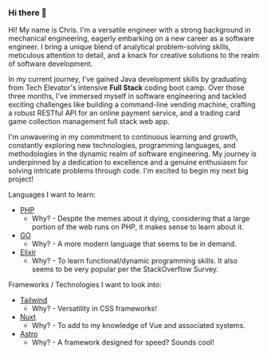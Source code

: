 ### Hi there 👋

<!--
**Chris-D-G/Chris-D-G** is a ✨ _special_ ✨ repository because its `README.md` (this file) appears on your GitHub profile.

Here are some ideas to get you started:

- 🔭 I’m currently working on ...
- 🌱 I’m currently learning ...
- 👯 I’m looking to collaborate on ...
- 🤔 I’m looking for help with ...
- 💬 Ask me about ...
- 📫 How to reach me: ...
- 😄 Pronouns: ...
- ⚡ Fun fact: ...
-->
Hi! My name is Chris. I'm a versatile engineer with a strong background in mechanical engineering, eagerly embarking on a new career as a software engineer. I bring a unique blend of analytical problem-solving skills, meticulous attention to detail, and a knack for creative solutions to the realm of software development. 

In my current journey, I've gained Java development skills by graduating from Tech Elevator's intensive <strong>Full Stack</strong> coding boot camp. Over those three months, I've immersed myself in software engineering and tackled exciting challenges like building a command-line vending machine, crafting a robust RESTful API for an online payment service, and  a trading card game collection management full stack web app.

I'm unwavering in my commitment to continuous learning and growth, constantly exploring new technologies, programming languages, and methodologies in the dynamic realm of software engineering. My journey is underpinned by a dedication to excellence and a genuine enthusiasm for solving intricate problems through code. I'm excited to begin my next big project!

Languages I want to learn: 
* [PHP](https://www.php.net/)
    * Why? - Despite the memes about it dying, considering that a large portion of the web runs on PHP, it makes sense to learn about it.
* [GO](https://go.dev/)
    * Why? - A more modern language that seems to be in demand.
* [Elixir](https://elixir-lang.org/)
   * Why? - To learn functional/dynamic programming skills. It also seems to be very popular per the StackOverflow Survey.

Frameworks / Technologies I want to look into: 
* [Tailwind](https://tailwindcss.com/)
    * Why? - Versatility in CSS frameworks!
* [Nuxt](https://nuxt.com/)
    * Why? - To add to my knowledge of Vue and associated systems.
* [Astro](https://astro.build/)
    * Why? - A framework designed for speed? Sounds cool!
